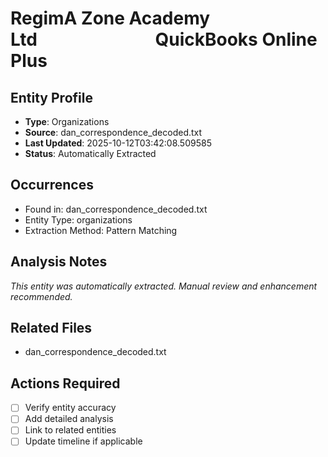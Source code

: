 # RegimA Zone Academy Ltd                QuickBooks Online Plus

## Entity Profile
- **Type**: Organizations
- **Source**: dan_correspondence_decoded.txt
- **Last Updated**: 2025-10-12T03:42:08.509585
- **Status**: Automatically Extracted

## Occurrences
- Found in: dan_correspondence_decoded.txt
- Entity Type: organizations
- Extraction Method: Pattern Matching

## Analysis Notes
*This entity was automatically extracted. Manual review and enhancement recommended.*

## Related Files
- dan_correspondence_decoded.txt

## Actions Required
- [ ] Verify entity accuracy
- [ ] Add detailed analysis
- [ ] Link to related entities
- [ ] Update timeline if applicable
